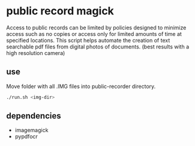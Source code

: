 # public record magick
Access to public records can be limited by policies designed to minimize access such as no copies or access only for limited amounts of time at specified locations. This script helps automate the creation of text searchable pdf files from digital photos of documents. (best results with a high resolution camera)

## use
Move folder with all .IMG files into public-recorder directory.

```bash
./run.sh <img-dir>
```

## dependencies
- imagemagick
- pypdfocr
